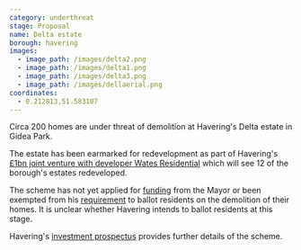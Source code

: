 ```yaml
---
category: underthreat
stage: Proposal
name: Delta estate 
borough: havering
images:
  - image_path: /images/delta2.png
  - image_path: /images/delta1.png
  - image_path: /images/delta3.png
  - image_path: /images/dellaerial.png
coordinates: 
  - 0.212813,51.583107
---
```

Circa 200 homes are under threat of demolition at Havering's Delta estate in Gidea Park.

The estate has been earmarked for redevelopment as part of Havering's [£1bn joint venture with developer Wates Residential](https://www.wates.co.uk/articles/case-study/borough-of-havering-housing-redevelopment/) which will see 12 of the borough's estates redeveloped.

The scheme has not yet applied for [funding](/approved/funding) from the Mayor or been exempted from his [requirement](/approved/ballotexemptions) to ballot residents on the demolition of their homes. It is unclear whether Havering intends to ballot residents at this stage.

Havering's [investment prospectus](https://www.investinhavering.co.uk/wp-content/uploads/2017/03/Vision-interactive-map.pdf) provides further details of the scheme.


